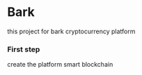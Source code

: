 # Bark
this project for bark cryptocurrency platform
### First step 
create the platform smart blockchain
